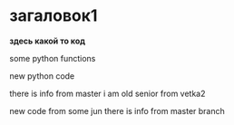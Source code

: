 # загаловок1

**здесь какой то код**

some python functions

new python code

there is info from master
i am old senior from vetka2

new code from some jun
there is info from master branch
